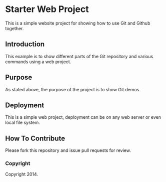 # Starter Web Project

This is a simple website project for showing how to use Git and Github together.

## Introduction

This example is to show different parts of the Git repository and various commands using a web project.

## Purpose

As stated above, the purpose of the project is to show Git demos.

## Deployment

This is a simple web project, deployment can be on any web server or even local file system.

## How To Contribute

Please fork this repository and issue pull requests for review.

### Copyright

Copyright 2014. 
